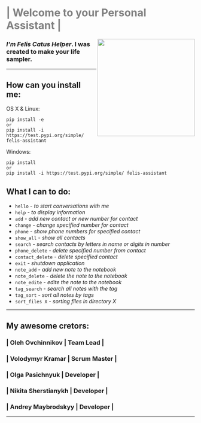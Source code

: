 # <span style="color:grey"> | Welcome to your Personal Assistant | </span>

<img src="felis_catus.png" align="right" style="width: 260px"  />

### _I'm Felis Сatus Helper_. I was created to make your life sampler.

---

## How can you install me:

OS X & Linux:

```
pip install -e
or
pip install -i https://test.pypi.org/simple/ felis-assistant
```

Windows:

```
pip install
or
pip install -i https://test.pypi.org/simple/ felis-assistant
```

## What I can to do:

- `hello` - _to start conversations with me_
- `help` - _to display information_
- `add` - _add new contact or new number for contact_
- `change` - _change specified number for contact_
- `phone` - _show phone numbers for specified contact_
- `show_all` - _show all contacts_
- `search` - _search contacts by letters in name or digits in number_
- `phone_delete` - _delete specified number from contact_
- `contact_delete` - _delete specified contact_
- `exit` - _shutdown application_
- `note_add` - _add new note to the notebook_
- `note_delete` - _delete the note to the notebook_
- `note_edite` - _edite the note to the notebook_
- `tag_search` - _search all notes with the tag_
- `tag_sort` - _sort all notes by tags_
- `sort_files X` - _sorting files in directory X_

---

## My awesome cretors:

### | Oleh Ovchinnikov | Team Lead |

### | Volodymyr Kramar | Scrum Master |

### | Olga Pasichnyuk | Developer |

### | Nikita Sherstianykh | Developer |

### | Andrey Maybrodskyy | Developer |

---
